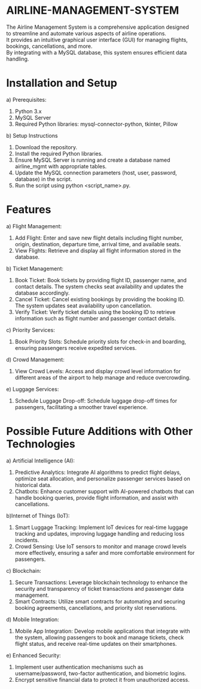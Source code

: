 # AIRLINE-MANAGEMENT-SYSTEM
The Airline Management System is a comprehensive application designed to streamline and automate various aspects of airline operations.<br />
It provides an intuitive graphical user interface (GUI) for managing flights, bookings, cancellations, and more. <br />
By integrating with a MySQL database, this system ensures efficient data handling.<br />

# Installation and Setup
a) Prerequisites:
1. Python 3.x
2. MySQL Server
3. Required Python libraries: mysql-connector-python, tkinter, Pillow

b) Setup Instructions
1. Download the repository.
2. Install the required Python libraries.
3. Ensure MySQL Server is running and create a database named airline_mgmt with appropriate tables.
4. Update the MySQL connection parameters (host, user, password, database) in the script.
5. Run the script using python <script_name>.py.

# Features
a) Flight Management:<br />
1. Add Flight: Enter and save new flight details including flight number, origin, destination, departure time, arrival time, and available seats.
2. View Flights: Retrieve and display all flight information stored in the database.<br />

b) Ticket Management:<br />
1. Book Ticket: Book tickets by providing flight ID, passenger name, and contact details. The system checks seat availability and updates the database accordingly.
2. Cancel Ticket: Cancel existing bookings by providing the booking ID. The system updates seat availability upon cancellation.<br />
3. Verify Ticket: Verify ticket details using the booking ID to retrieve information such as flight number and passenger contact details.<br />

c) Priority Services:<br />
1. Book Priority Slots: Schedule priority slots for check-in and boarding, ensuring passengers receive expedited services.<br />

d) Crowd Management:<br />
1. View Crowd Levels: Access and display crowd level information for different areas of the airport to help manage and reduce overcrowding.<br />

e) Luggage Services:<br />
1. Schedule Luggage Drop-off: Schedule luggage drop-off times for passengers, facilitating a smoother travel experience.<br />

# Possible Future Additions with Other Technologies
a) Artificial Intelligence (AI): <br />
1. Predictive Analytics: Integrate AI algorithms to predict flight delays, optimize seat allocation, and personalize passenger services based on historical data.
2. Chatbots: Enhance customer support with AI-powered chatbots that can handle booking queries, provide flight information, and assist with cancellations.<br />

b)Internet of Things (IoT):<br />
1. Smart Luggage Tracking: Implement IoT devices for real-time luggage tracking and updates, improving luggage handling and reducing loss incidents.
2. Crowd Sensing: Use IoT sensors to monitor and manage crowd levels more effectively, ensuring a safer and more comfortable environment for passengers.<br />

c) Blockchain:<br />
1. Secure Transactions: Leverage blockchain technology to enhance the security and transparency of ticket transactions and passenger data management.
2. Smart Contracts: Utilize smart contracts for automating and securing booking agreements, cancellations, and priority slot reservations.<br />

d) Mobile Integration:<br />
1. Mobile App Integration: Develop mobile applications that integrate with the system, allowing passengers to book and manage tickets, check flight status, and receive real-time updates on their smartphones.<br />

e) Enhanced Security:<br />
1. Implement user authentication mechanisms such as username/password, two-factor authentication, and biometric logins.
2. Encrypt sensitive financial data to protect it from unauthorized access.<br />
